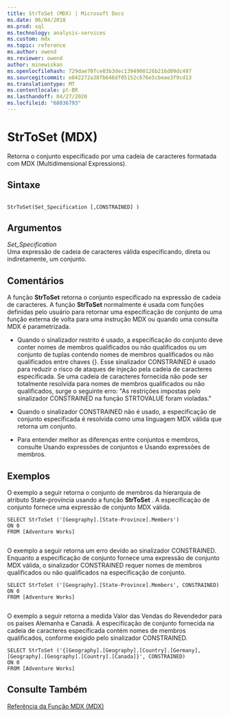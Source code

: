 ```yaml
---
title: StrToSet (MDX) | Microsoft Docs
ms.date: 06/04/2018
ms.prod: sql
ms.technology: analysis-services
ms.custom: mdx
ms.topic: reference
ms.author: owend
ms.reviewer: owend
author: minewiskan
ms.openlocfilehash: 729dae70fce03b3dec1394900126b216d09dc497
ms.sourcegitcommit: e042272a38fb646df05152c676e5cbeae3f9cd13
ms.translationtype: MT
ms.contentlocale: pt-BR
ms.lasthandoff: 04/27/2020
ms.locfileid: "68036793"
---
```

# <a name="strtoset-mdx"></a>StrToSet (MDX)


  Retorna o conjunto especificado por uma cadeia de caracteres formatada com MDX (Multidimensional Expressions).  
  
## <a name="syntax"></a>Sintaxe  
  
```  
  
StrToSet(Set_Specification [,CONSTRAINED] )   
```  
  
## <a name="arguments"></a>Argumentos  
 *Set_Specification*  
 Uma expressão de cadeia de caracteres válida especificando, direta ou indiretamente, um conjunto.  
  
## <a name="remarks"></a>Comentários  
 A função **StrToSet** retorna o conjunto especificado na expressão de cadeia de caracteres. A função **StrToSet** normalmente é usada com funções definidas pelo usuário para retornar uma especificação de conjunto de uma função externa de volta para uma instrução MDX ou quando uma consulta MDX é parametrizada.  
  
-   Quando o sinalizador restrito é usado, a especificação do conjunto deve conter nomes de membros qualificados ou não qualificados ou um conjunto de tuplas contendo nomes de membros qualificados ou não qualificados entre chaves {}. Esse sinalizador CONSTRAINED é usado para reduzir o risco de ataques de injeção pela cadeia de caracteres especificada. Se uma cadeia de caracteres fornecida não pode ser totalmente resolvida para nomes de membros qualificados ou não qualificados, surge o seguinte erro: "As restrições impostas pelo sinalizador CONSTRAINED na função STRTOVALUE foram violadas."  
  
-   Quando o sinalizador CONSTRAINED não é usado, a especificação de conjunto especificada é resolvida como uma linguagem MDX válida que retorna um conjunto.  
  
-   Para entender melhor as diferenças entre conjuntos e membros, consulte Usando expressões de conjuntos e Usando expressões de membros.  
  
## <a name="examples"></a>Exemplos  
 O exemplo a seguir retorna o conjunto de membros da hierarquia de atributo State-província usando a função **StrToSet** . A especificação de conjunto fornece uma expressão de conjunto MDX válida.  
  
```  
SELECT StrToSet ('[Geography].[State-Province].Members')  
ON 0  
FROM [Adventure Works]  
  
```  
  
 O exemplo a seguir retorna um erro devido ao sinalizador CONSTRAINED. Enquanto a especificação de conjunto fornece uma expressão de conjunto MDX válida, o sinalizador CONSTRAINED requer nomes de membros qualificados ou não qualificados na especificação de conjunto.  
  
```  
SELECT StrToSet ('[Geography].[State-Province].Members', CONSTRAINED)  
ON 0  
FROM [Adventure Works]  
  
```  
  
 O exemplo a seguir retorna a medida Valor das Vendas do Revendedor para os países Alemanha e Canadá. A especificação de conjunto fornecida na cadeia de caracteres especificada contém nomes de membros qualificados, conforme exigido pelo sinalizador CONSTRAINED.  
  
```  
SELECT StrToSet ('{[Geography].[Geography].[Country].[Germany],[Geography].[Geography].[Country].[Canada]}', CONSTRAINED)  
ON 0  
FROM [Adventure Works]  
```  
  
## <a name="see-also"></a>Consulte Também  
 [Referência da Função MDX &#40;MDX&#41;](../mdx/mdx-function-reference-mdx.md)  
  
  
